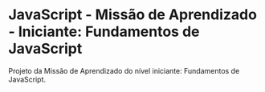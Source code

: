 # JavaScript - Missão de Aprendizado - Iniciante: Fundamentos de JavaScript
Projeto da Missão de Aprendizado do nível iniciante: Fundamentos de JavaScript.
